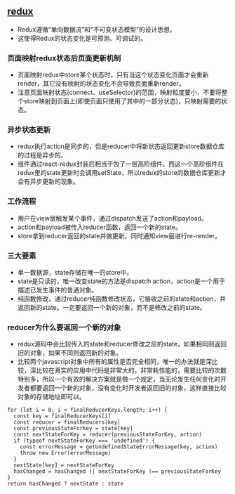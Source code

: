 ## [redux](https://juejin.cn/post/6844904036013965325)
- Redux遵循“单向数据流”和“不可变状态模型”的设计思想。
- 这使得Redux的状态变化是可预测、可调试的。
### 页面映射redux状态后页面更新机制
- 页面映射redux中store某个状态时，只有当这个状态变化页面才会重新render，其它没有映射的状态变化不会导致页面重新render。
- 注意页面映射状态(connect、useSelector)的范围，映射粒度要小，不要将整个store映射到页面上(即使页面只使用了其中的一部分状态)，只映射需要的状态。
### 异步状态更新
- redux执行action是同步的，但是reducer中将新状态返回更新store数据仓库的过程是异步的。
- 组件通过react-redux封装后相当于包了一层高阶组件。而这一个高阶组件在redux里的state更新时会调用setState，所以redux的store的数据仓库更新才会有异步更新的现象。
### 工作流程
- 用户在view层触发某个事件，通过dispatch发送了action和payload。
- action和payload被传入reducer函数，返回一个新的state。
- store拿到reducer返回的state并做更新，同时通知view层进行re-render。
### 三大要素
- 单一数据源，state存储在唯一的store中。
- state是只读的，唯一改变state的方法是dispatch action，action是一个用于描述已发生事件的普通对象。
- 纯函数修改，通过reducer纯函数修改状态，它接收之前的state和action，并返回新的state。一定要返回一个新的对象，而不是修改之前的state。
### reducer为什么要返回一个新的对象
- redux源码中会比较传入的state和reducer修改之后的state，如果相同则返回旧的对象，如果不同则返回新的对象。
- 比较两个javascript对象中所有的属性是否完全相同，唯一的办法就是深比较，深比较在真实的应用中代码是非常大的，非常耗性能的，需要比较的次数特别多，所以一个有效的解决方案就是做一个规定，当无论发生任何变化时开发者都要返回一个新的对象，没有变化时开发者返回旧的对象，这样直接比较对象的存储地址即可以。
```
for (let i = 0; i < finalReducerKeys.length; i++) {
  const key = finalReducerKeys[i]
  const reducer = finalReducers[key]
  const previousStateForKey = state[key]
  const nextStateForKey = reducer(previousStateForKey, action)
  if (typeof nextStateForKey === 'undefined') {
    const errorMessage = getUndefinedStateErrorMessage(key, action)
    throw new Error(errorMessage)
  }
  nextState[key] = nextStateForKey
  hasChanged = hasChanged || nextStateForKey !== previousStateForKey
}
return hasChanged ? nextState : state
```

